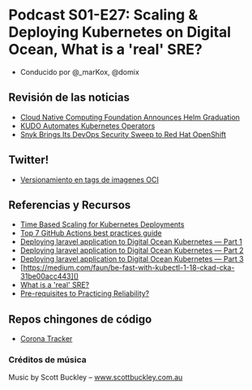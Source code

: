 # Podcast S01-E27: Scaling & Deploying Kubernetes on Digital Ocean, What is a 'real' SRE?

- Conducido por @_marKox, @domix

## Revisión de las noticias

- [Cloud Native Computing Foundation Announces Helm Graduation](https://www.cncf.io/announcement/2020/04/30/cloud-native-computing-foundation-announces-helm-graduation/)
- [KUDO Automates Kubernetes Operators](https://thenewstack.io/kudo-automates-kubernetes-operators/)
- [Snyk Brings Its DevOps Security Sweep to Red Hat OpenShift](https://thenewstack.io/snyk-brings-its-devops-security-sweep-to-red-hat-openshift/)

## Twitter!

- [Versionamiento en tags de imagenes OCI](https://twitter.com/thockin/status/1256307316292386817)

## Referencias y Recursos

- [Time Based Scaling for Kubernetes Deployments](https://medium.com/symbl-ai-engineering-and-data-science/time-based-scaling-for-kubernetes-deployments-9ef7ada93eb7)
- [Top 7 GitHub Actions best practices guide](https://www.datree.io/resources/github-actions-best-practices)
- [Deploying laravel application to Digital Ocean Kubernetes — Part 1](https://medium.com/coding-monk/deploying-laravel-application-to-digital-ocean-kubernetes-part-1-bde51b661316)
- [Deploying laravel application to Digital Ocean Kubernetes — Part 2](https://medium.com/@codingmonk.tech/deploying-laravel-application-to-digital-ocean-kubernetes-part-2-5a9e2446e7c6)
- [Deploying laravel application to Digital Ocean Kubernetes — Part 3](https://medium.com/@codingmonk.tech/deploying-laravel-application-to-digital-ocean-kubernetes-part-3-e9fcfae99735)
- [https://medium.com/faun/be-fast-with-kubectl-1-18-ckad-cka-31be00acc443]()
- [What is a 'real' SRE?](https://www.blameless.com/thought-leadership-panel-real-sre/)
- [Pre-requisites to Practicing Reliability?](https://medium.com/chaosiq/pre-requisites-to-practicing-reliability-23b9a459e1bd)

## Repos chingones de código

- [Corona Tracker](https://github.com/mhdhejazi/CoronaTracker/)

### Créditos de música

Music by Scott Buckley – www.scottbuckley.com.au
